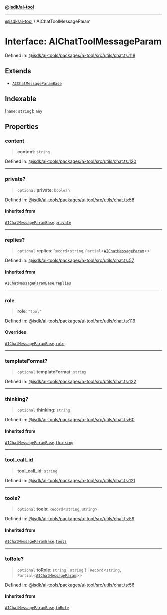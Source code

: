 [**@isdk/ai-tool**](../README.md)

***

[@isdk/ai-tool](../globals.md) / AIChatToolMessageParam

# Interface: AIChatToolMessageParam

Defined in: [@isdk/ai-tools/packages/ai-tool/src/utils/chat.ts:118](https://github.com/isdk/ai-tool.js/blob/d0765f898f217d97c57c6949502b4a7bef5dce5e/src/utils/chat.ts#L118)

## Extends

- [`AIChatMessageParamBase`](AIChatMessageParamBase.md)

## Indexable

\[`name`: `string`\]: `any`

## Properties

### content

> **content**: `string`

Defined in: [@isdk/ai-tools/packages/ai-tool/src/utils/chat.ts:120](https://github.com/isdk/ai-tool.js/blob/d0765f898f217d97c57c6949502b4a7bef5dce5e/src/utils/chat.ts#L120)

***

### private?

> `optional` **private**: `boolean`

Defined in: [@isdk/ai-tools/packages/ai-tool/src/utils/chat.ts:58](https://github.com/isdk/ai-tool.js/blob/d0765f898f217d97c57c6949502b4a7bef5dce5e/src/utils/chat.ts#L58)

#### Inherited from

[`AIChatMessageParamBase`](AIChatMessageParamBase.md).[`private`](AIChatMessageParamBase.md#private)

***

### replies?

> `optional` **replies**: `Record`\<`string`, `Partial`\<[`AIChatMessageParam`](../type-aliases/AIChatMessageParam.md)\>\>

Defined in: [@isdk/ai-tools/packages/ai-tool/src/utils/chat.ts:57](https://github.com/isdk/ai-tool.js/blob/d0765f898f217d97c57c6949502b4a7bef5dce5e/src/utils/chat.ts#L57)

#### Inherited from

[`AIChatMessageParamBase`](AIChatMessageParamBase.md).[`replies`](AIChatMessageParamBase.md#replies)

***

### role

> **role**: `"tool"`

Defined in: [@isdk/ai-tools/packages/ai-tool/src/utils/chat.ts:119](https://github.com/isdk/ai-tool.js/blob/d0765f898f217d97c57c6949502b4a7bef5dce5e/src/utils/chat.ts#L119)

#### Overrides

[`AIChatMessageParamBase`](AIChatMessageParamBase.md).[`role`](AIChatMessageParamBase.md#role)

***

### templateFormat?

> `optional` **templateFormat**: `string`

Defined in: [@isdk/ai-tools/packages/ai-tool/src/utils/chat.ts:122](https://github.com/isdk/ai-tool.js/blob/d0765f898f217d97c57c6949502b4a7bef5dce5e/src/utils/chat.ts#L122)

***

### thinking?

> `optional` **thinking**: `string`

Defined in: [@isdk/ai-tools/packages/ai-tool/src/utils/chat.ts:60](https://github.com/isdk/ai-tool.js/blob/d0765f898f217d97c57c6949502b4a7bef5dce5e/src/utils/chat.ts#L60)

#### Inherited from

[`AIChatMessageParamBase`](AIChatMessageParamBase.md).[`thinking`](AIChatMessageParamBase.md#thinking)

***

### tool\_call\_id

> **tool\_call\_id**: `string`

Defined in: [@isdk/ai-tools/packages/ai-tool/src/utils/chat.ts:121](https://github.com/isdk/ai-tool.js/blob/d0765f898f217d97c57c6949502b4a7bef5dce5e/src/utils/chat.ts#L121)

***

### tools?

> `optional` **tools**: `Record`\<`string`, `string`\>

Defined in: [@isdk/ai-tools/packages/ai-tool/src/utils/chat.ts:59](https://github.com/isdk/ai-tool.js/blob/d0765f898f217d97c57c6949502b4a7bef5dce5e/src/utils/chat.ts#L59)

#### Inherited from

[`AIChatMessageParamBase`](AIChatMessageParamBase.md).[`tools`](AIChatMessageParamBase.md#tools)

***

### toRole?

> `optional` **toRole**: `string` \| `string`[] \| `Record`\<`string`, `Partial`\<[`AIChatMessageParam`](../type-aliases/AIChatMessageParam.md)\>\>

Defined in: [@isdk/ai-tools/packages/ai-tool/src/utils/chat.ts:56](https://github.com/isdk/ai-tool.js/blob/d0765f898f217d97c57c6949502b4a7bef5dce5e/src/utils/chat.ts#L56)

#### Inherited from

[`AIChatMessageParamBase`](AIChatMessageParamBase.md).[`toRole`](AIChatMessageParamBase.md#torole)
